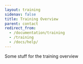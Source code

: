 ```yaml
---
layout: training
sidenav: false
title: Training Overview
parent: contact
redirect_from:
  - /documentation/training
  - /training
  - /docs/help/
---
```


Some stuff for the training overview